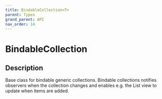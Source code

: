 ```yaml
---
title: BindableCollection<T>
parent: Types
grand_parent: API
nav_order: 14
---
```


# BindableCollection<T>

## Description

Base class for bindable generic collections. Bindable collections notifies observers when the collection changes and enables e.g. the List view to update when items are added.
